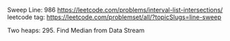 Sweep Line:
986 https://leetcode.com/problems/interval-list-intersections/<br>
leetcode tag: https://leetcode.com/problemset/all/?topicSlugs=line-sweep<br>

Two heaps:
295. Find Median from Data Stream
